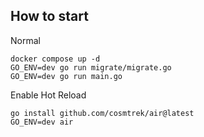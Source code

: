 ## How to start

Normal

```
docker compose up -d
GO_ENV=dev go run migrate/migrate.go
GO_ENV=dev go run main.go
```

Enable Hot Reload

```
go install github.com/cosmtrek/air@latest
GO_ENV=dev air
```
